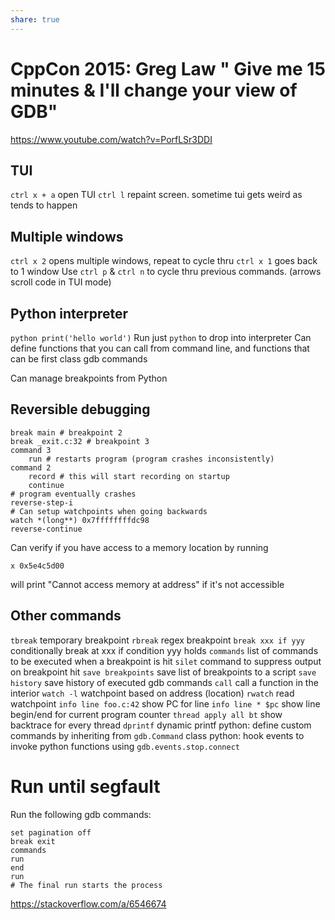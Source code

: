 ```yaml
---
share: true
---
```


# CppCon 2015: Greg Law " Give me 15 minutes & I'll change your view of GDB"
https://www.youtube.com/watch?v=PorfLSr3DDI

## TUI
`ctrl x + a` open TUI
`ctrl l` repaint screen. sometime tui gets weird as tends to happen

## Multiple windows
`ctrl x 2` opens multiple windows, repeat to cycle thru
`ctrl x 1` goes back to 1 window
Use `ctrl p` & `ctrl n` to cycle thru previous commands. (arrows scroll code in TUI mode)

## Python interpreter
`python print('hello world')`
Run just `python` to drop into interpreter
Can define functions that you can call from command line, and functions that can be first class gdb commands

Can manage breakpoints from Python

## Reversible debugging
```
break main # breakpoint 2
break _exit.c:32 # breakpoint 3
command 3
	run # restarts program (program crashes inconsistently)
command 2
	record # this will start recording on startup
	continue
# program eventually crashes
reverse-step-i
# Can setup watchpoints when going backwards
watch *(long**) 0x7ffffffffdc98
reverse-continue
```

Can verify if you have access to a memory location by running
```
x 0x5e4c5d00
```
will print "Cannot access memory at address" if it's not accessible

## Other commands
`tbreak` temporary breakpoint
`rbreak` regex breakpoint
`break xxx if yyy` conditionally break at xxx if condition yyy holds
`commands` list of commands to be executed when a breakpoint is hit
`silet` command to suppress output on breakpoint hit
`save breakpoints` save list of breakpoints to a script
`save history` save history of executed gdb commands
`call` call a function in the interior
`watch -l` watchpoint based on address (location)
`rwatch` read watchpoint
`info line foo.c:42` show PC for line
`info line * $pc` show line begin/end for current program counter
`thread apply all bt` show backtrace for every thread
`dprintf` dynamic printf
python: define custom commands by inheriting from `gdb.Command` class
python: hook events to invoke python functions using `gdb.events.stop.connect`

# Run until segfault
Run the following gdb commands:
```
set pagination off
break exit
commands
run
end
run
# The final run starts the process
```
https://stackoverflow.com/a/6546674